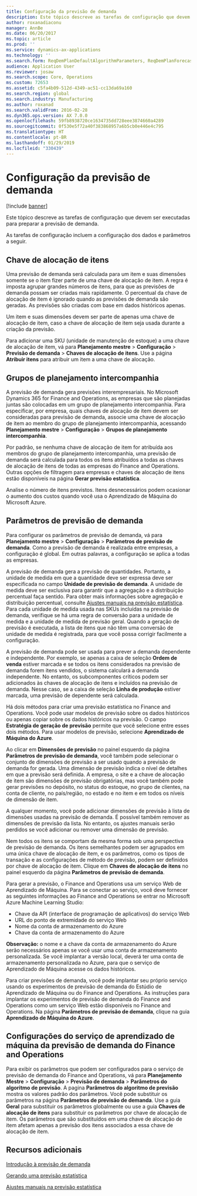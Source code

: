 ```yaml
---
title: Configuração da previsão de demanda
description: Este tópico descreve as tarefas de configuração que devem ser executadas para preparar a previsão de demanda.
author: roxanadiaconu
manager: AnnBe
ms.date: 06/20/2017
ms.topic: article
ms.prod: ''
ms.service: dynamics-ax-applications
ms.technology: ''
ms.search.form: ReqDemPlanDefaultAlgorithmParameters, ReqDemPlanForecastParameters
audience: Application User
ms.reviewer: josaw
ms.search.scope: Core, Operations
ms.custom: 72653
ms.assetid: c5fa4b09-512d-4349-ac51-cc13da69a160
ms.search.region: global
ms.search.industry: Manufacturing
ms.author: roxanad
ms.search.validFrom: 2016-02-28
ms.dyn365.ops.version: AX 7.0.0
ms.openlocfilehash: 59fb8938720ce1634735dd728eee3874660a4289
ms.sourcegitcommit: 0f530e5f72a40f383868957a6b5cb0e446e4c795
ms.translationtype: HT
ms.contentlocale: pt-BR
ms.lasthandoff: 01/29/2019
ms.locfileid: "330439"
---
```

# <a name="demand-forecasting-setup"></a>Configuração da previsão de demanda

[!include [banner](../includes/banner.md)]

Este tópico descreve as tarefas de configuração que devem ser executadas para preparar a previsão de demanda.  

As tarefas de configuração incluem a configuração dos dados e parâmetros a seguir.

## <a name="item-allocation-key"></a>Chave de alocação de itens
Uma previsão de demanda será calculada para um item e suas dimensões somente se o item fizer parte de uma chave de alocação de item. A regra é imposta agrupar grandes números de itens, para que as previsões de demanda possam ser criadas mais rapidamente. O percentual da chave de alocação de item é ignorado quando as previsões de demanda são geradas. As previsões são criadas com base em dados históricos apenas. 

Um item e suas dimensões devem ser parte de apenas uma chave de alocação de item, caso a chave de alocação de item seja usada durante a criação da previsão. 

Para adicionar uma SKU (unidade de manutenção de estoque) a uma chave de alocação de item, vá para **Planejamento mestre** &gt; **Configuração** &gt; **Previsão de demanda** &gt; **Chaves de alocação de itens**. Use a página **Atribuir itens** para atribuir um item a uma chave de alocação.

## <a name="intercompany-planning-groups"></a>Grupos de planejamento intercompanhia
A previsão de demanda gera previsões interempresariais. No Microsoft Dynamics 365 for Finance and Operations, as empresas que são planejadas juntas são colocadas em um grupo de planejamento intercompanhia. Para especificar, por empresa, quais chaves de alocação de item devem ser consideradas para previsão de demanda, associe uma chave de alocação de item ao membro do grupo de planejamento intercompanhia, acessando **Planejamento mestre** &gt; **Configuração** &gt; **Grupos de planejamento intercompanhia**. 

Por padrão, se nenhuma chave de alocação de item for atribuída aos membros do grupo de planejamento intercompanhia, uma previsão de demanda será calculada para todos os itens atribuídos a todas as chaves de alocação de itens de todas as empresas do Finance and Operations. Outras opções de filtragem para empresas e chaves de alocação de itens estão disponíveis na página **Gerar previsão estatística**. 

Analise o número de itens previstos. Itens desnecessários podem ocasionar o aumento dos custos quando você usa o Aprendizado de Máquina do Microsoft Azure.

## <a name="demand-forecasting-parameters"></a>Parâmetros de previsão de demanda
Para configurar os parâmetros de previsão de demanda, vá para **Planejamento mestre** &gt; **Configuração** &gt; **Parâmetros de previsão de demanda**. Como a previsão de demanda é realizada entre empresas, a configuração é global. Em outras palavras, a configuração se aplica a todas as empresas. 

A previsão de demanda gera a previsão de quantidades. Portanto, a unidade de medida em que a quantidade deve ser expressa deve ser especificada no campo **Unidade de previsão de demanda**. A unidade de medida deve ser exclusiva para garantir que a agregação e a distribuição percentual faça sentido. Para obter mais informações sobre agregação e distribuição percentual, consulte [Ajustes manuais na previsão estatística](manual-adjustments-baseline-forecast.md). Para cada unidade de medida usada nas SKUs incluídas na previsão de demanda, verifique se há uma regra de conversão para a unidade de medida e a unidade de medida de previsão geral. Quando a geração de previsão é executada, a lista de itens que não têm uma conversão de unidade de medida é registrada, para que você possa corrigir facilmente a configuração. 

A previsão de demanda pode ser usada para prever a demanda dependente e independente. Por exemplo, se apenas a caixa de seleção **Ordem de venda** estiver marcada e se todos os itens considerados na previsão de demanda forem itens vendidos, o sistema calculará a demanda independente. No entanto, os subcomponentes críticos podem ser adicionados às chaves de alocação de itens e incluídos na previsão de demanda. Nesse caso, se a caixa de seleção **Linha de produção** estiver marcada, uma previsão de dependente será calculada. 

Há dois métodos para criar uma previsão estatística no Finance and Operations. Você pode usar modelos de previsão sobre os dados históricos ou apenas copiar sobre os dados históricos na previsão. O campo **Estratégia de geração de previsão** permite que você selecione entre esses dois métodos. Para usar modelos de previsão, selecione **Aprendizado de Máquina do Azure**. 

Ao clicar em **Dimensões de previsão** no painel esquerdo da página **Parâmetros de previsão de demanda**, você também pode selecionar o conjunto de dimensões de previsão a ser usado quando a previsão de demanda for gerada. Uma dimensão de previsão indica o nível de detalhes em que a previsão será definida. A empresa, o site e a chave de alocação de item são dimensões de previsão obrigatórias, mas você também pode gerar previsões no depósito, no status do estoque, no grupo de clientes, na conta de cliente, no país/região, no estado e no item e em todos os níveis de dimensão de item. 

A qualquer momento, você pode adicionar dimensões de previsão à lista de dimensões usadas na previsão de demanda. É possível também remover as dimensões de previsão da lista. No entanto, os ajustes manuais serão perdidos se você adicionar ou remover uma dimensão de previsão. 

Nem todos os itens se comportam da mesma forma sob uma perspectiva de previsão de demanda. Os itens semelhantes podem ser agrupados em uma única chave de alocação de item, e os parâmetros, como os tipos de transação e as configurações de método de previsão, podem ser definidos por chave de alocação de item. Clique em **Chaves de alocação de itens** no painel esquerdo da página **Parâmetros de previsão de demanda**. 

Para gerar a previsão, o Finance and Operations usa um serviço Web de Aprendizado de Máquina. Para se conectar ao serviço, você deve fornecer as seguintes informações ao Finance and Operations se entrar no Microsoft Azure Machine Learning Studio:

-   Chave da API (interface de programação de aplicativos) do serviço Web
-   URL do ponto de extremidade do serviço Web
-   Nome da conta de armazenamento do Azure
-   Chave da conta de armazenamento do Azure

**Observação:** o nome e a chave da conta de armazenamento do Azure serão necessários apenas se você usar uma conta de armazenamento personalizada. Se você implantar a versão local, deverá ter uma conta de armazenamento personalizada no Azure, para que o serviço de Aprendizado de Máquina acesse os dados históricos. 

Para criar previsões de demanda, você pode implantar seu próprio serviço usando os experimentos de previsão de demanda do Estúdio de Aprendizado de Máquina ou do Finance and Operations. As instruções para implantar os experimentos de previsão de demanda do Finance and Operations como um serviço Web estão disponíveis no Finance and Operations. Na página **Parâmetros de previsão de demanda**, clique na guia **Aprendizado de Máquina do Azure**.

## <a name="settings-for-the-finance-and-operations-demand-forecasting-machine-learning-service"></a>Configurações do serviço de aprendizado de máquina da previsão de demanda do Finance and Operations
Para exibir os parâmetros que podem ser configurados para o serviço de previsão de demanda do Finance and Operations, vá para **Planejamento Mestre** &gt; **Configuração** &gt; **Previsão de demanda** &gt; **Parâmetros do algoritmo de previsão**. A pagina **Parâmetros do algoritmo de previsão** mostra os valores padrão dos parâmetros. Você pode substituir os parâmetros na página **Parâmetros de previsão de demanda**. Use a guia **Geral** para substituir os parâmetros globalmente ou use a guia **Chaves de alocação de itens** para substituir os parâmetros por chave de alocação de item. Os parâmetros que são substituídos em uma chave de alocação de item afetam apenas a previsão dos itens associados a essa chave de alocação de item.

<a name="additional-resources"></a>Recursos adicionais
--------

[Introdução à previsão de demanda](introduction-demand-forecasting.md)

[Gerando uma previsão estatística](generate-statistical-baseline-forecast.md)

[Ajustes manuais na previsão estatística](manual-adjustments-baseline-forecast.md)



